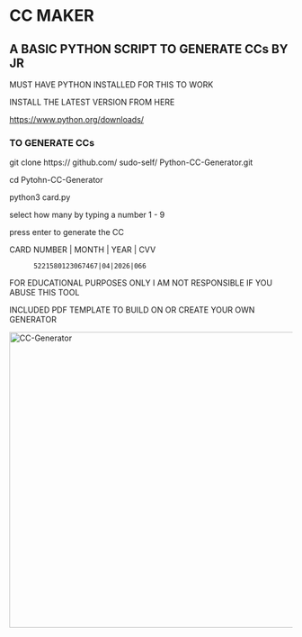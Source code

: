 # CC MAKER

## A BASIC PYTHON SCRIPT TO GENERATE CCs BY JR

MUST HAVE PYTHON INSTALLED FOR THIS TO WORK

INSTALL THE LATEST VERSION FROM HERE

https://www.python.org/downloads/

### TO GENERATE CCs

git clone https:// github.com/ sudo-self/ Python-CC-Generator.git

cd Pytohn-CC-Generator

python3 card.py

select how many by typing a number 1 - 9

press enter to generate the CC

CARD NUMBER | MONTH | YEAR | CVV

          5221580123067467|04|2026|066

FOR EDUCATIONAL PURPOSES ONLY I AM NOT RESPONSIBLE IF YOU ABUSE THIS TOOL

INCLUDED PDF TEMPLATE TO BUILD ON OR CREATE YOUR OWN GENERATOR

<img width="525" alt="CC-Generator" src="https://user-images.githubusercontent.com/119916323/226211527-12cc41be-f0c1-40dc-a816-3c2d9199c72d.png">

 

